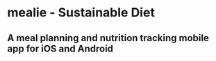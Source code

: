 # mealie - Sustainable Diet

## A meal planning and nutrition tracking mobile app for iOS and Android
